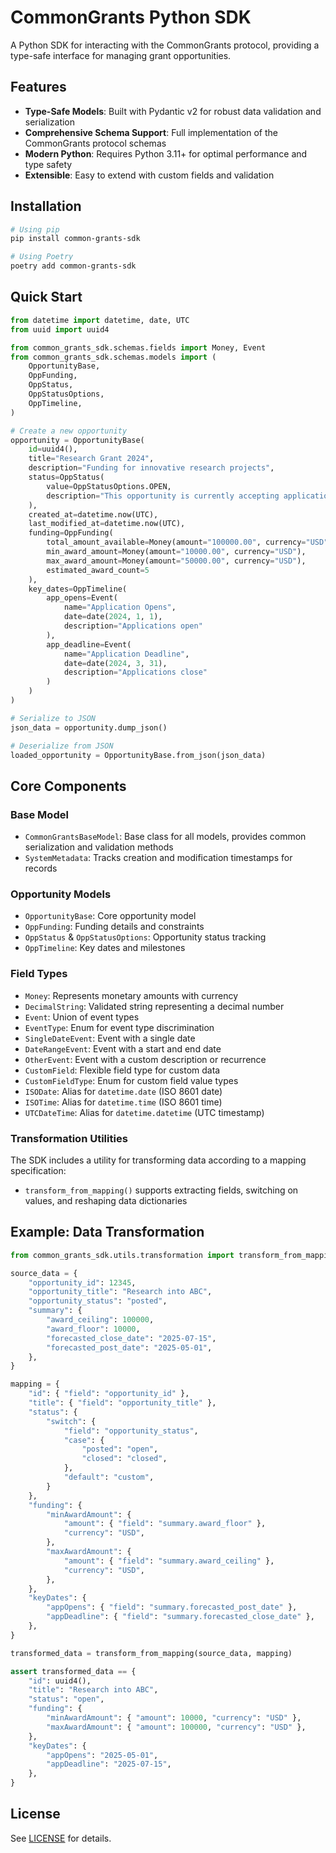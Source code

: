 # CommonGrants Python SDK

A Python SDK for interacting with the CommonGrants protocol, providing a type-safe interface for managing grant opportunities.

## Features

- **Type-Safe Models**: Built with Pydantic v2 for robust data validation and serialization
- **Comprehensive Schema Support**: Full implementation of the CommonGrants protocol schemas
- **Modern Python**: Requires Python 3.11+ for optimal performance and type safety
- **Extensible**: Easy to extend with custom fields and validation

## Installation

```bash
# Using pip
pip install common-grants-sdk

# Using Poetry
poetry add common-grants-sdk
```

## Quick Start

```python
from datetime import datetime, date, UTC
from uuid import uuid4

from common_grants_sdk.schemas.fields import Money, Event
from common_grants_sdk.schemas.models import (
    OpportunityBase,
    OppFunding,
    OppStatus,
    OppStatusOptions,
    OppTimeline,
)

# Create a new opportunity
opportunity = OpportunityBase(
    id=uuid4(),
    title="Research Grant 2024",
    description="Funding for innovative research projects",
    status=OppStatus(
        value=OppStatusOptions.OPEN,
        description="This opportunity is currently accepting applications"
    ),
    created_at=datetime.now(UTC),
    last_modified_at=datetime.now(UTC),
    funding=OppFunding(
        total_amount_available=Money(amount="100000.00", currency="USD"),
        min_award_amount=Money(amount="10000.00", currency="USD"),
        max_award_amount=Money(amount="50000.00", currency="USD"),
        estimated_award_count=5
    ),
    key_dates=OppTimeline(
        app_opens=Event(
            name="Application Opens",
            date=date(2024, 1, 1),
            description="Applications open"
        ),
        app_deadline=Event(
            name="Application Deadline",
            date=date(2024, 3, 31),
            description="Applications close"
        )
    )
)

# Serialize to JSON
json_data = opportunity.dump_json()

# Deserialize from JSON
loaded_opportunity = OpportunityBase.from_json(json_data)
```

## Core Components

### Base Model

- `CommonGrantsBaseModel`: Base class for all models, provides common serialization and validation methods
- `SystemMetadata`: Tracks creation and modification timestamps for records

### Opportunity Models

- `OpportunityBase`: Core opportunity model
- `OppFunding`: Funding details and constraints
- `OppStatus` & `OppStatusOptions`: Opportunity status tracking
- `OppTimeline`: Key dates and milestones

### Field Types

- `Money`: Represents monetary amounts with currency
- `DecimalString`: Validated string representing a decimal number
- `Event`: Union of event types
- `EventType`: Enum for event type discrimination
- `SingleDateEvent`: Event with a single date
- `DateRangeEvent`: Event with a start and end date
- `OtherEvent`: Event with a custom description or recurrence
- `CustomField`: Flexible field type for custom data
- `CustomFieldType`: Enum for custom field value types
- `ISODate`: Alias for `datetime.date` (ISO 8601 date)
- `ISOTime`: Alias for `datetime.time` (ISO 8601 time)
- `UTCDateTime`: Alias for `datetime.datetime` (UTC timestamp)

### Transformation Utilities

The SDK includes a utility for transforming data according to a mapping specification:

- `transform_from_mapping()` supports extracting fields, switching on values, and reshaping data dictionaries

## Example: Data Transformation

```python
from common_grants_sdk.utils.transformation import transform_from_mapping

source_data = {
    "opportunity_id": 12345,
    "opportunity_title": "Research into ABC",
    "opportunity_status": "posted",
    "summary": {
        "award_ceiling": 100000,
        "award_floor": 10000,
        "forecasted_close_date": "2025-07-15",
        "forecasted_post_date": "2025-05-01",
    },
}

mapping = {
    "id": { "field": "opportunity_id" },
    "title": { "field": "opportunity_title" },
    "status": { 
        "switch": {
            "field": "opportunity_status",
            "case": {
                "posted": "open",
                "closed": "closed",
            },
            "default": "custom",
        }
    },
    "funding": {
        "minAwardAmount": {
            "amount": { "field": "summary.award_floor" },
            "currency": "USD",
        },
        "maxAwardAmount": {
            "amount": { "field": "summary.award_ceiling" },
            "currency": "USD",
        },
    },
    "keyDates": {
        "appOpens": { "field": "summary.forecasted_post_date" },
        "appDeadline": { "field": "summary.forecasted_close_date" },
    },
}

transformed_data = transform_from_mapping(source_data, mapping)

assert transformed_data == {
    "id": uuid4(),
    "title": "Research into ABC",
    "status": "open",
    "funding": {
        "minAwardAmount": { "amount": 10000, "currency": "USD" },
        "maxAwardAmount": { "amount": 100000, "currency": "USD" },
    },
    "keyDates": {
        "appOpens": "2025-05-01",
        "appDeadline": "2025-07-15",
    },
}
```

## License

See [LICENSE](../../LICENSE) for details. 
